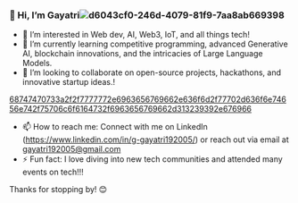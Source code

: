 ### 👋 Hi, I’m Gayatri![d6043cf0-246d-4079-81f9-7aa8ab669398](https://github.com/user-attachments/assets/8f3628aa-b0fe-4836-8693-d6c782286f0c)


- 👀 I’m interested in Web dev, AI, Web3, IoT, and all things tech!
- 🌱 I’m currently learning competitive programming, advanced Generative AI, blockchain innovations, and the intricacies of Large Language Models.
- 💞️ I’m looking to collaborate on open-source projects, hackathons, and innovative startup ideas.!


[68747470733a2f2f7777772e6963656769662e636f6d2f77702d636f6e74656e742f75706c6f6164732f6963656769662d313239392e676966](https://github.com/user-attachments/assets/0d3f4735-aeff-41b9-92fb-110fb817c18a)

- 📫 How to reach me: Connect with me on LinkedIn (https://www.linkedin.com/in/g-gayatri192005/) or reach out via email at gayatri192005@gmail.com
- ⚡ Fun fact: I love diving into new tech communities and attended many events on tech!!!

Thanks for stopping by! 😊
